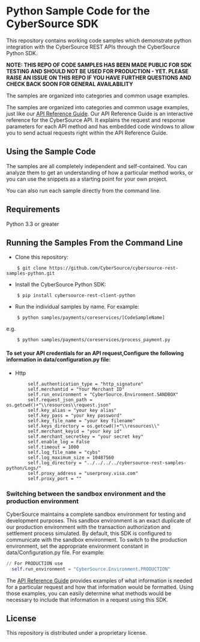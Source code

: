 # Python Sample Code for the CyberSource SDK

This repository contains working code samples which demonstrate python integration with the CyberSource REST APIs through the CyberSource Python SDK.

**__NOTE: THIS REPO OF CODE SAMPLES HAS BEEN MADE PUBLIC FOR SDK TESTING AND SHOULD NOT BE USED FOR PRODUCTION - YET.  PLEASE RAISE AN ISSUE ON THIS REPO IF YOU HAVE FURTHER QUESTIONS AND CHECK BACK SOON FOR GENERAL AVAILABILITY__**

The samples are organized into categories and common usage examples.

The samples are organized into categories and common usage examples, just like our [API Reference Guide](https://developer.cybersource.com/api/reference/api-reference.html). Our API Reference Guide is an interactive reference for the CyberSource API. It explains the request and response parameters for each API method and has embedded code windows to allow you to send actual requests right within the API Reference Guide.


## Using the Sample Code

The samples are all completely independent and self-contained. You can analyze them to get an understanding of how a particular method works, or you can use the snippets as a starting point for your own project.

You can also run each sample directly from the command line.

## Requirements
Python 3.3 or greater

## Running the Samples From the Command Line
* Clone this repository:
```
    $ git clone https://github.com/CyberSource/cybersource-rest-samples-python.git
```
* Install the CyberSource Python SDK:
```
    $ pip install cybersource-rest-client-python
```  
* Run the individual samples by name. For example:
```
    $ python samples/payments/coreservices/[CodeSampleName]
```
e.g.
```
    $ python samples/payments/coreservices/process_payment.py
```

#### To set your API credentials for an API request,Configure the following information in data/configuration.py file:
  
  * Http

```
        self.authentication_type = "http_signature"
        self.merchantid = "Your Merchant ID"
        self.run_environment = "CyberSource.Environment.SANDBOX"
        self.request_json_path = os.getcwd()+"\\resources\\request.json"
        self.key_alias = "your key alias"
        self.key_pass = "your key password"
        self.key_file_name = "your key filename"
        self.keys_directory = os.getcwd()+"\\resources\\"
        self.merchant_keyid = "your key id"
        self.merchant_secretkey = "your secret key"
        self.enable_log = False
        self.timeout = 1000
        self.log_file_name = "cybs"
        self.log_maximum_size = 10487560
        self.log_directory = "../../../../cybersource-rest-samples-python/Logs/"
        self.proxy_address = "userproxy.visa.com"
        self.proxy_port = ""
```

### Switching between the sandbox environment and the production environment
CyberSource maintains a complete sandbox environment for testing and development purposes. This sandbox environment is an exact
duplicate of our production environment with the transaction authorization and settlement process simulated. By default, this SDK is 
configured to communicate with the sandbox environment. To switch to the production environment, set the appropriate environment 
constant in data/Configuration.py file.  For example:

```python
// For PRODUCTION use
  self.run_environment = "CyberSource.Environment.PRODUCTION"
```


The [API Reference Guide](https://developer.cybersource.com/api/reference/api-reference.html) provides examples of what information is needed for a particular request and how that information would be formatted. Using those examples, you can easily determine what methods would be necessary to include that information in a request
using this SDK.

 ## License
This repository is distributed under a proprietary license.

